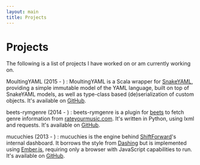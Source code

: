 ```yaml
---
layout: main
title: Projects
---
```


# Projects

The following is a list of projects I have worked on or am currently working on.

MoultingYAML (2015 - )
: MoultingYAML is a Scala wrapper for
[SnakeYAML][snakeyaml], providing a simple immutable model of the YAML language,
built on top of SnakeYAML models, as well as type-class based (de)serialization
of custom objects. It's available on [GitHub][moultingyaml].

beets-rymgenre (2014 - )
: beets-rymgenre is a plugin for [beets][beets] to fetch genre information from
[rateyourmusic.com][rym]. It's written in Python, using lxml and requests. It's
available on [GitHub][beets-rymgenre].

mucuchies (2013 - )
: mucuchies is the engine behind [ShiftForward][sf]'s internal dashboard. It
borrows the style from [Dashing][dashing] but is implemented using
[Ember.js][emberjs], requiring only a browser with JavaScript capabilities to
run. It's available on [GitHub][mucuchies].

[beets-rymgenre]: http://github.com/jcazevedo/beets-rymgenre
[beets]: http://beets.radbox.org/
[dashing]: http://dashing.io/
[emberjs]: http://emberjs.com/
[lxml]: http://lxml.de/
[moultingyaml]: https://github.com/jcazevedo/moultingyaml
[mucuchies]: http://github.com/ShiftForward/mucuchies
[requests]: http://docs.python-requests.org/
[rym]: http://rateyourmusic.com/
[sf]: http://www.shiftforward.eu/
[snakeyaml]: https://bitbucket.org/asomov/snakeyaml
